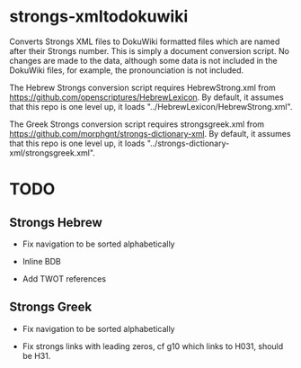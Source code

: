 strongs-xmltodokuwiki
==========

Converts Strongs XML files to DokuWiki formatted files which are named after
their Strongs number.  This is simply a document conversion script.  No changes
are made to the data, although some data is not included in the DokuWiki files,
for example, the pronounciation is not included.

The Hebrew Strongs conversion script requires HebrewStrong.xml from
https://github.com/openscriptures/HebrewLexicon.  By default, it assumes that
this repo is one level up, it loads "../HebrewLexicon/HebrewStrong.xml".

The Greek Strongs conversion script requires strongsgreek.xml from
https://github.com/morphgnt/strongs-dictionary-xml.  By default, it assumes
that this repo is one level up, it loads
"../strongs-dictionary-xml/strongsgreek.xml".


TODO
==========

Strongs Hebrew
----------

* Fix navigation to be sorted alphabetically

* Inline BDB

* Add TWOT references

Strongs Greek
----------

* Fix navigation to be sorted alphabetically

* Fix strongs links with leading zeros, cf g10 which links to H031, should
be H31.


